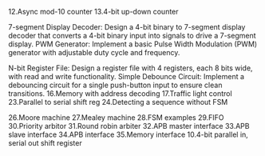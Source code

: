 
12.Async mod-10 counter
13.4-bit up-down counter

7-segment Display Decoder: Design a 4-bit binary to 7-segment display decoder that converts a 4-bit binary input into signals to drive a 7-segment display.
PWM Generator: Implement a basic Pulse Width Modulation (PWM) generator with adjustable duty cycle and frequency.

N-bit Register File: Design a register file with 4 registers, each 8 bits wide, with read and write functionality.
Simple Debounce Circuit: Implement a debouncing circuit for a single push-button input to ensure clean transitions.
16.Memory with address decoding
17.Traffic light control
23.Parallel to serial shift reg
24.Detecting a sequence without FSM

26.Moore machine
27.Mealey machine
28.FSM examples
29.FIFO
30.Priority arbitor
31.Round robin arbiter
32.APB master interface
33.APB slave interface
34.APB interface
35.Memory interface
10.4-bit parallel in, serial out shift register
